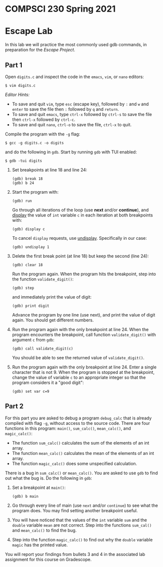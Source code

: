 # COMPSCI 230 Spring 2021
# Escape Lab

In this lab we will practice the most commonly used gdb commands, in preparation
for the *Escape Project*.

## Part 1

Open `digits.c` and inspect the code in the `emacs`, `vim`, or `nano` editors:

```
$ vim digits.c
```

*Editor Hints:*

* To save and quit `vim`, type `esc` (escape key), followed by `:` and `w` and `enter` to save the file then `:` followed by `q` and `return`.
* To save and quit `emacs`, type `ctrl-x` followed by `ctrl-s` to save the file then `ctrl-x` followed by `ctrl-c`.
* To save and quit `nano`, `ctrl-o` to save the file, `ctrl-x` to quit.

Compile the program with the `-g` flag:

```
$ gcc -g digits.c -o digits
```

and do the following in `gdb`. Start by running `gdb` with TUI enabled:

```
$ gdb -tui digits
```

1. Set breakpoints at line 18 and line 24:

   ```
   (gdb) break 18
   (gdb) b 24
   ```

2. Start the program with:
   
   ```
   (gdb) run
   ```
   
   Go through all iterations of the loop (use **next** and/or **continue**), and [display](https://sourceware.org/gdb/current/onlinedocs/gdb/Auto-Display.html) the value of `int` variable `c` in each iteration at both breakpoints with:

   ```
   (gdb) display c
   ```

   To cancel `display` requests, use [undisplay](https://sourceware.org/gdb/current/onlinedocs/gdb/Auto-Display.html). Specifically in our case:

   ```
   (gdb) undisplay 1
   ```

3. Delete the first break point (at line 18) but keep the second (line 24):

   ```
   (gdb) clear 18
   ```

   Run the program again. When the program hits the breakpoint, step into the function `validate_digit()`:

   ```
   (gdb) step
   ```

   and immediately print the value of digit:

   ```
   (gdb) print digit
   ```
   
   Advance the program by one line (use next), and print the value of digit again. You should get different numbers.

4. Run the program again with the only breakpoint at line 24. When the program
     encounters the breakpoint, call function `validate_digit()` with argument `c` from `gdb`:

   ```
   (gdb) call validate_digit(c)
   ```

   You should be able to see the returned value of `validate_digit()`.

5. Run the program again with the only breakpoint at line 24. Enter a single character that is not 9. When the program is stopped at the breakpoint, change the value of variable `c` to an appropriate integer so that the program considers it a "good digit":

   ```
   (gdb) set var c=9
   ```

## Part 2

For this part you are asked to debug a program `debug_calc` that is already compiled with flag `-g`, without access to the source code. There are four functions in this program: `main()`, `sum_calc()`, `mean_calc()`, and `magic_calc()`:

* The function `sum_calc()` calculates the sum of the elements of an int array.
* The function `mean_calc()` calculates the mean of the elements of an int array.
* The function `magic_calc()` does some unspecified calculation.

There is a bug in `sum_calc()` or `mean_calc()`. You are asked to use `gdb` to find out what the bug is. Do the following in `gdb`:

1. Set a breakpoint at `main()`:

   ```
   (gdb) b main
   ```

2. Go through every line of main (use `next` and/or `continue`) to see what the program does. You may find setting another breakpoint useful.
3. You will have noticed that the values of the `int` variable `sum` and the
     `double` variable `mean` are not correct. Step into the functions `sum_cal()` and `mean_calc()` to find the bug.
4. Step into the function `magic_calc()` to find out why the `double` variable
     `magic` has the printed value.

You will report your findings from bullets 3 and 4 in the associated lab assignment for this course on Gradescope.



